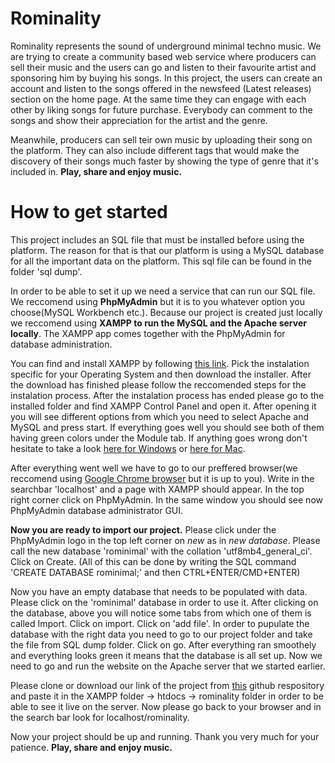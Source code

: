 # Rominality

Rominality represents the sound of underground minimal techno music. We are trying to create a community based web service where producers can sell their music and the users can go and listen to their favourite artist and sponsoring him by buying his songs. In this project, the users can create an account and listen to the songs offered in the newsfeed (Latest releases) section on the home page. At the same time they can engage with each other by liking songs for future purchase. Everybody can comment to the songs and show their appreciation for the artist and the genre. 

Meanwhile, producers can sell teir own music by uploading their song on the platform. They can also include different tags that would make the discovery of their songs much faster by showing the type of genre that it's included in. <b>Play, share and enjoy music.</b>

# How to get started

This project includes an SQL file that must be installed before using the platform. The reason for that is that our platform is using a MySQL database for all the important data on the platform. This sql file can be found in the folder 'sql dump'.

In order to be able to set it up we need a service that can run our SQL file. We reccomend using <b>PhpMyAdmin</b> but it is to you whatever option you choose(MySQL Workbench etc.). Because our project is created just locally we reccomend using <b>XAMPP to run the MySQL and the Apache server locally</b>. The XAMPP app comes together with the PhpMyAdmin for database administration.

You can find and install XAMPP by following <a href="https://www.apachefriends.org/download.html">this link</a>. Pick the instalation specific for your Operating System and then download the installer. After the download has finished please follow the reccomended steps for the instalation process. After the instalation process has ended please go to the installed folder and find XAMPP Control Panel and open it. After opening it you will see different options from which you need to select Apache and MySQL and press start. If everything goes well you should see both of them having green colors under the Module tab. If anything goes wrong don't hesitate to take a look <a href="https://www.wikihow.com/Install-XAMPP-for-Windows">here for Windows</a> or <a href="https://www.webucator.com/how-to/how-install-start-test-xampp-on-mac-osx.cfm">here for Mac</a>.

After everything went well we have to go to our preffered browser(we reccomend using <a href="https://www.google.com/chrome/?brand=CHBD&gclid=CjwKCAiA58fvBRAzEiwAQW-hzd54qlKiob-U9wJxUHyjaIGvr-SrrmACJylLwdEimOtytSWnteptHRoCt48QAvD_BwE&gclsrc=aw.ds">Google Chrome browser</a> but it is up to you). Write in the searchbar 'localhost' and a page with XAMPP should appear. In the top right corner click on PhpMyAdmin. In the same window you should see now PhpMyAdmin database administrator GUI. 

<b>Now you are ready to import our project.</b> Please click under the PhpMyAdmin logo in the top left corner on <i>new</i> as in <i>new database</i>. Please call the new database 'rominimal' with the collation 'utf8mb4_general_ci'. Click on Create. (All of this can be done by writing the SQL command 'CREATE DATABASE rominimal;' and then CTRL+ENTER/CMD+ENTER)

Now you have an empty database that needs to be populated with data. Please click on the 'rominimal' database in order to use it. After clicking on the database, above you will notice some tabs from which one of them is called Import. Click on import. Click on 'add file'. In order to pupulate the database with the right data you need to go to our project folder and take the file from SQL dump folder. Click on go. After everything ran smoothely and everything looks green it means that the database is all set up. Now we need to go and run the website on the Apache server that we started earlier.

Please clone or download our link of the project from <a href="https://github.com/larisaai/rominality">this</a> github respository and paste it in the XAMPP folder -> htdocs -> rominality folder in order to be able to see it live on the server. Now please go back to your browser and in the search bar look for localhost/rominality.

Now your project should be up and running. Thank you very much for your patience. <b>Play, share and enjoy music.</b>
